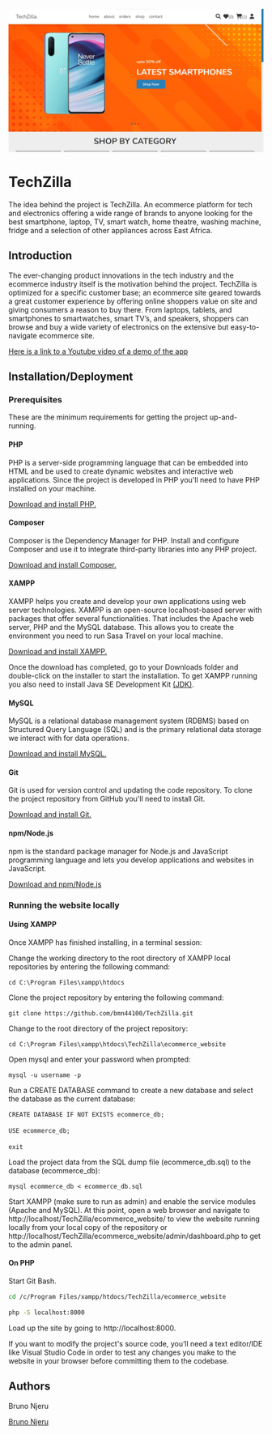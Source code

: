 ![TechZilla](https://github.com/bmn44100/TechZilla/blob/main/TechZilla.jpg)


# TechZilla

The idea behind the project is TechZilla. An ecommerce platform for tech and electronics offering a wide range of brands to anyone looking for the best smartphone, laptop, TV, smart watch, home theatre, washing machine, fridge and a selection of other appliances across East Africa.


## Introduction

The ever-changing product innovations in the tech industry and the ecommerce industry itself is the motivation behind the project. TechZilla is optimized for a specific customer base; an ecommerce site geared towards a great customer experience by offering online shoppers value on site and giving consumers a reason to buy there.
From laptops, tablets, and smartphones to smartwatches, smart TV’s, and speakers, shoppers can browse and buy a wide variety of electronics on the extensive but easy-to-navigate ecommerce site.

[Here is a link to a Youtube video of a demo of the app](https://youtu.be/jvfRe6bTbXY)


## Installation/Deployment

### Prerequisites

These are the minimum requirements for getting the project up-and-running.

#### PHP

PHP is a server-side programming language that can be embedded into HTML and be used to create dynamic websites and interactive web applications. Since the project is developed in PHP you'll need to have PHP installed on your machine.

[Download and install PHP.](https://www.php.net/downloads.php)

#### Composer

Composer is the Dependency Manager for PHP. Install and configure Composer and use it to integrate third-party libraries into any PHP project.

[Download and install Composer.](https://getcomposer.org/)

#### XAMPP

XAMPP helps you create and develop your own applications using web server technologies. XAMPP is an open-source localhost-based server with packages that offer several functionalities. That includes the Apache web server, PHP and the MySQL database. This allows you to create the environment you need to run Sasa Travel on your local machine.

[Download and install XAMPP.](https://www.apachefriends.org/download.html)

Once the download has completed, go to your Downloads folder and double-click on the installer to start the installation. To get XAMPP running you also need to install Java SE Development Kit [(JDK)](https://www.oracle.com/java/technologies/downloads/).

#### MySQL

MySQL is a relational database management system (RDBMS) based on Structured Query Language (SQL) and is the primary relational data storage we interact with for data operations.

[Download and install MySQL.](https://dev.mysql.com/downloads/installer/)

#### Git

Git is used for version control and updating the code repository. To clone the project repository from GitHub you'll need to install Git.

[Download and install Git.](https://git-scm.com/downloads)

#### npm/Node.js

npm is the standard package manager for Node.js and JavaScript programming language and lets you develop applications and websites in JavaScript.

[Download and npm/Node.js](https://nodejs.org/en/download)

### Running the website locally

#### Using XAMPP

Once XAMPP has finished installing, in a terminal session:

Change the working directory to the root directory of XAMPP local repositories by entering the following command:

```shell
cd C:\Program Files\xampp\htdocs
```

Clone the project repository by entering the following command:

```shell
git clone https://github.com/bmn44100/TechZilla.git
```
Change to the root directory of the project repository:

```shell
cd C:\Program Files\xampp\htdocs\TechZilla\ecommerce_website
```

Open mysql and enter your password when prompted:

```shell
mysql -u username -p
```
Run a CREATE DATABASE command to create a new database and select the database as the current database:

```mysql
CREATE DATABASE IF NOT EXISTS ecommerce_db;

USE ecommerce_db;

exit
```
Load the project data from the SQL dump file (ecommerce_db.sql) to the database (ecommerce_db):

```shell
mysql ecommerce_db < ecommerce_db.sql
```
Start XAMPP (make sure to run as admin) and enable the service modules (Apache and MySQL). At this point, open a web browser and navigate to http://localhost/TechZilla/ecommerce_website/ to view the website running locally from your local copy of the repository or http://localhost/TechZilla/ecommerce_website/admin/dashboard.php to get to the admin panel.

#### On PHP

Start Git Bash.

```bash
cd /c/Program Files/xampp/htdocs/TechZilla/ecommerce_website
```

```bash
php -S localhost:8000
```

Load up the site by going to http://localhost:8000.

If you want to modify the project's source code, you’ll need a text editor/IDE like Visual Studio Code in order to test any changes you make to the website in your browser before committing them to the codebase.


## Authors

Bruno Njeru

[Bruno Njeru](https://www.linkedin.com/in/bruno-njeru/)
